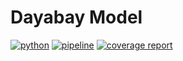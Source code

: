 # Dayabay Model

[![python](https://img.shields.io/badge/python-3.10-purple.svg)](https://www.python.org/)
[![pipeline](https://git.jinr.ru/dag-computing/dayabay-model/badges/master/pipeline.svg)](https://git.jinr.ru/dag-computing/dayabay-model/commits/main)
[![coverage report](https://git.jinr.ru/dag-computing/dayabay-model/badges/main/coverage.svg)](https://git.jinr.ru/dag-compug/dayabay-model/-/commits/main)
<!--- Uncomment here after adding docs!
[![pages](https://img.shields.io/badge/pages-link-white.svg)](http://dag-computing.pages.jinr.ru/dayabay-model)
-->
